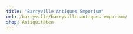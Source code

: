 ```yaml
---
title: "Barryville Antiques Emporium"
url: /barryville/barryville-antiques-emporium/
shop: Antiquitäten
---
```

